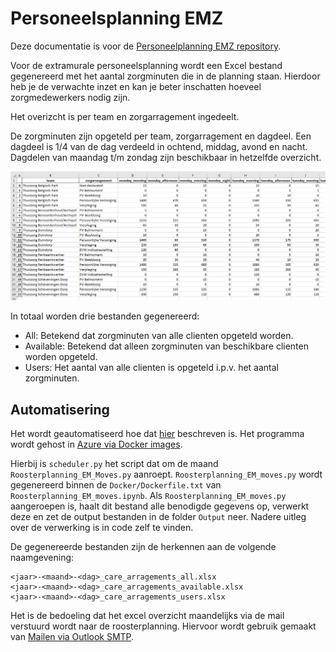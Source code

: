 # Personeelsplanning EMZ

Deze documentatie is voor de [Personeelplanning EMZ repository](https://github.com/Respectzorg/Extramuraal-Personeelplanning).

Voor de extramurale personeelsplanning wordt een Excel bestand gegenereerd met het aantal zorgminuten die in de planning staan. Hierdoor heb je de verwachte inzet en kan je beter inschatten hoeveel zorgmedewerkers nodig zijn.

Het overizcht is per team en zorgarragement ingedeelt.

De zorgminuten zijn opgeteld per team, zorgarragement en dagdeel. Een dagdeel is 1/4 van de dag verdeeld in ochtend, middag, avond en nacht. Dagdelen van maandag t/m zondag zijn beschikbaar in hetzelfde overzicht.

![Afbeelding van het Excel bestand](https://raw.githubusercontent.com/Respectzorg/Documentatie/main/Images/personeelsplanning_emz_excel_01.png?token=AQEYP3JH7CQDEHUGKEH4HTLA3LYCG "Afbeelding van het Excel bestand")

In totaal worden drie bestanden gegenereerd:

- All: Betekend dat zorgminuten van alle clienten opgeteld worden.
- Available: Betekend dat alleen zorgminuten van beschikbare clienten worden opgeteld.
- Users: Het aantal van alle clienten is opgeteld i.p.v. het aantal zorgminuten.

## Automatisering

Het wordt geautomatiseerd hoe dat [hier](https://github.com/Respectzorg/Documentatie/blob/main/Python/Automatisering%20bestanden%20zonder%20IAM.md) beschreven is. Het programma wordt gehost in [Azure via Docker images](https://github.com/Respectzorg/Documentatie/blob/main/Azure/Lessons%20Learned%20-%20Automatisering.md).

Hierbij is `scheduler.py` het script dat om de maand `Roosterplanning_EM_Moves.py` aanroept. `Roosterplanning_EM_moves.py` wordt gegenereerd binnen de `Docker/Dockerfile.txt` van `Roosterplanning_EM_moves.ipynb`. Als `Roosterplanning_EM_moves.py` aangeroepen is, haalt dit bestand alle benodigde gegevens op, verwerkt deze en zet de output bestanden in de folder `Output` neer. Nadere uitleg over de verwerking is in code zelf te vinden.

De gegenereerde bestanden zijn de herkennen aan de volgende naamgevening:

```
<jaar>-<maand>-<dag>_care_arragements_all.xlsx
<jaar>-<maand>-<dag>_care_arragements_available.xlsx
<jaar>-<maand>-<dag>_care_arragements_users.xlsx
```

Het is de bedoeling dat het excel overzicht maandelijks via de mail verstuurd wordt naar de roosterplanning. Hiervoor wordt gebruik gemaakt van [Mailen via Outlook SMTP](https://github.com/Respectzorg/Documentatie/blob/main/Python/Mailen%20via%20Outlook%20SMTP.md).
